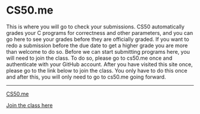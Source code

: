 # CS50.me

This is where you will go to check your submissions.
CS50 automatically grades your C programs for correctness and other parameters, and you can go here to see your grades before they are officially graded. 
If you want to redo a submission before the due date to get a higher grade you are more than welcome to do so.
Before we can start submitting programs here, you will need to join the class.  To do so, please go to cs50.me once and authenticate with your GitHub account. 
After you have visited this site once, please go to the link below to join the class.  You only have to do this once and after this, you will only need to go to cs50.me going forward.

---

[CS50.me](https://cs50.me)

[Join the class here](https://cs50.me/courses/37e59687-be52-4521-82d7-dffe32d797cc/join)

